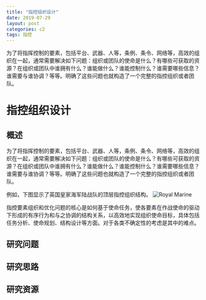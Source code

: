 ```yaml
---
title: "指控组织设计"
date: 2019-07-29
layout: post
categories: c2
tags: 指控
---
```

为了将指挥控制的要素，包括平台、武器、人等，条例、条令、网络等，高效的组织在一起，通常需要解决如下问题：组织或团队的使命是什么？有哪些可获取的资源？在组织或团队中谁拥有什么？谁能做什么？谁能控制什么？谁需要哪些信息？谁需要与谁协调？等等。明确了这些问题也就构造了一个完整的指控组织或者团队。






# 指控组织设计


## 概述

为了将指挥控制的要素，包括平台、武器、人等，条例、条令、网络等，高效的组织在一起，通常需要解决如下问题：组织或团队的使命是什么？有哪些可获取的资源？在组织或团队中谁拥有什么？谁能做什么？谁能控制什么？谁需要哪些信息？谁需要与谁协调？等等。明确了这些问题也就构造了一个完整的指控组织或者团队。

例如，下图显示了英国皇家海军陆战队的顶层指控组织结构。
![Royal Marine](https://1.bp.blogspot.com/-NmB4C5ttyxU/TXiF8XHtb_I/AAAAAAAAAaM/aZgaHdKp6sM/s1600/1.jpg)

指控要素组织和优化问题的核心是如何基于使命任务，使各要素在作战使命的驱动下形成的有序行为和与之协调的结构关系，以高效地实现组织使命目标，具体包括任务分析、使命规划、结构设计等方面。对于各类不确定性的考虑是其中的难点。

## 研究问题


## 研究思路


## 研究资源
